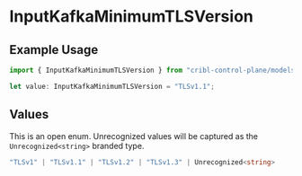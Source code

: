 # InputKafkaMinimumTLSVersion

## Example Usage

```typescript
import { InputKafkaMinimumTLSVersion } from "cribl-control-plane/models";

let value: InputKafkaMinimumTLSVersion = "TLSv1.1";
```

## Values

This is an open enum. Unrecognized values will be captured as the `Unrecognized<string>` branded type.

```typescript
"TLSv1" | "TLSv1.1" | "TLSv1.2" | "TLSv1.3" | Unrecognized<string>
```